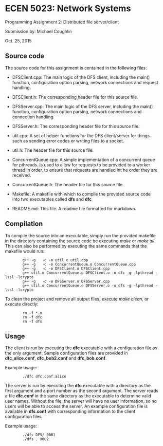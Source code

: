 # ECEN 5023: Network Systems
Programming Assignment 2: Distributed file server/client

Submission by: Michael Coughlin

Oct. 25, 2015

## Source code
The source code for this assignment is contained in the following files:

* DFSClient.cpp: The main logic of the DFS client, including the main() function, 
  configuration option parsing, network connections and request handling.

* DFSClient.h: The corresponding header file for this source file.

* DFSServer.cpp: The main logic of the DFS server, including the main() function, 
  configuration option parsing, network connections and connection handling.

* DFSServer.h: The corresponding header file for this source file.

* util.cpp: A set of helper functions for the DFS client/server for things such 
  as sending error codes or writing files to a socket.

* util.h: The header file for this source file.

* ConcurrentQueue.cpp: A simple implementation of a concurrent queue for pthreads. 
  Is used to allow for requests to be provided to a worker thread in order, to ensure
  that requests are handled int he order they are received.

* ConcurrentQueue.h: The header file for this source file.

* Makefile: A makefile with which to compile the provided source code into two executables
  called **dfs** and **dfc**

* README.md: This file. A readme file formatted for markdown.

## Compilation
To compile the source into an executable, simply run the provided makefile in the directory
containing the source code be executing *make* or *make all*. This can also be performed by
executing the same commands that the makefile would run:
```
        g++ -g   -c -o util.o util.cpp
        g++ -g   -c -o ConcurrentQueue.o ConcurrentQueue.cpp
        g++ -g   -c -o DFSClient.o DFSClient.cpp
        g++ util.o ConcurrentQueue.o DFSClient.o -o dfc -g -lpthread -lssl -lcrypto
        g++ -g   -c -o DFSServer.o DFSServer.cpp
        g++ util.o ConcurrentQueue.o DFSServer.o -o dfs -g -lpthread -lssl -lcrypto
```

To clean the project and remove all output files, execute *make clean*, or execute directly:
```
        rm -f *.o
        rm -f dfc
        rm -f dfs
```

## Usage
The client is run by executing the **dfc** executable with a configuration file as the only argument.
Sample configuration files are provided in **dfc_alice.conf**, **dfc_bob2.conf** and **dfc_bob.conf**.

Example usage:
```
        ./dfc dfc.conf.alice
```

The server is run by executing the **dfc** executable with a directory as the first argument and a port
number as the second argument. The server reads a file **dfc.conf** in the same directory as the executable
to determine valid user names. Without the file, the server will have no user information, so no users
will be able to access the server. An example configuration file is available in **dfs.conf** with corresponding
information to the client configuration files.

Example usage:
```
        ./dfs DFS/ 9001
        ./dfs . 9002
```